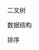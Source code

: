 二叉树
<!-- https://www.cnblogs.com/SofiaTJU/p/9297164.html -->

数据结构
<!-- https://surmon.me/article/55 -->

排序
 <!-- https://juejin.im/post/57dcd394a22b9d00610c5ec8 -->
